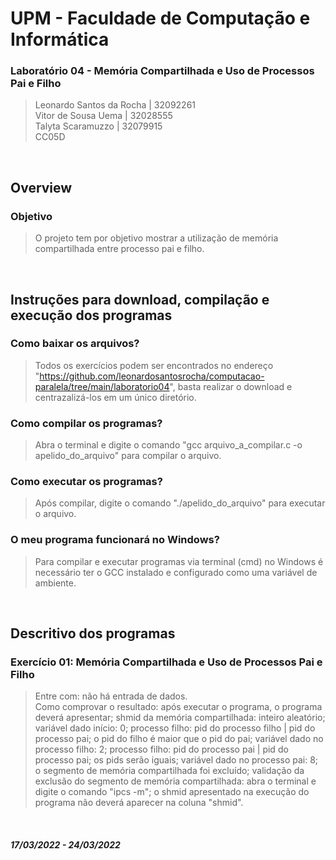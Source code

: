 # UPM - Faculdade de Computação e Informática

### Laboratório 04 - Memória Compartilhada e Uso de Processos Pai e Filho
> Leonardo Santos da Rocha | 32092261</br>
Vitor de Sousa Uema | 32028555</br>
Talyta Scaramuzzo | 32079915</br>
CC05D

</br>

## Overview

### Objetivo
> O projeto tem por objetivo mostrar a utilização de memória compartilhada entre processo pai e filho.

</br>

## Instruções para download, compilação e execução dos programas

### Como baixar os arquivos?
> Todos os exercícios podem ser encontrados no endereço "https://github.com/leonardosantosrocha/computacao-paralela/tree/main/laboratorio04", basta realizar o download e centrazalizá-los em um único diretório.

### Como compilar os programas?
> Abra o terminal e digite o comando "gcc arquivo_a_compilar.c -o apelido_do_arquivo" para compilar o arquivo.

### Como executar os programas?
> Após compilar, digite o comando "./apelido_do_arquivo"  para executar o arquivo.

### O meu programa funcionará no Windows?
> Para compilar e executar programas via terminal (cmd) no Windows é necessário ter o GCC instalado e configurado como uma variável de ambiente.

</br>

## Descritivo dos programas
### Exercício 01: Memória Compartilhada e Uso de Processos Pai e Filho
> Entre com: não há entrada de dados.</br>
> Como comprovar o resultado: após executar o programa, o programa deverá apresentar; shmid da memória compartilhada: inteiro aleatório; variável dado início: 0; processo filho: pid do processo filho | pid do processo pai; o pid do filho é maior que o pid do pai; variável dado no processo filho: 2; processo filho: pid do processo pai | pid do processo pai; os pids serão iguais; variável dado no processo pai: 8; o segmento de memória compartilhada foi excluído; validação da exclusão do segmento de memória compartilhada: abra o terminal e digite o comando "ipcs -m"; o shmid apresentado na execução do programa não deverá aparecer na coluna "shmid".

</br>

##### 17/03/2022 - 24/03/2022
